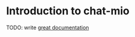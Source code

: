 # Introduction to chat-mio

TODO: write [great documentation](http://jacobian.org/writing/what-to-write/)
